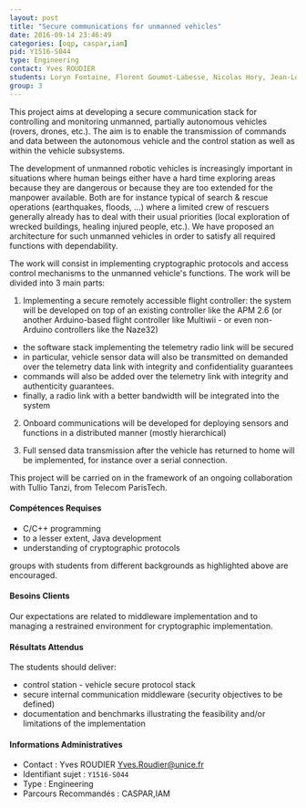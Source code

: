 ```yaml
---
layout: post
title: "Secure communications for unmanned vehicles"
date: 2016-09-14 23:46:49
categories: [oqp, caspar,iam]
pid: Y1516-S044
type: Engineering
contact: Yves ROUDIER
students: Loryn Fontaine, Florent Goumot-Labesse, Nicolas Hory, Jean-Loic Mugner
group: 3
---
```

       
This project aims at developing a secure communication stack for controlling and monitoring unmanned, partially autonomous vehicles (rovers, drones, etc.). The aim is to enable the transmission of commands and data between the autonomous vehicle and the control station as well as within the vehicle subsystems.

The development of unmanned robotic vehicles is increasingly important in situations where human beings either have a hard time exploring areas because they are dangerous or because they are too extended for the manpower available. Both are for instance typical of search & rescue operations (earthquakes, floods, ...) where a limited crew of rescuers generally already has to deal with their usual priorities (local exploration of wrecked buildings, healing injured people, etc.). We have proposed an architecture for such unmanned vehicles in order to satisfy all required functions with dependability.

The work will consist in implementing cryptographic protocols and access control mechanisms to the unmanned vehicle's functions. The work will be divided into 3 main parts:

1) Implementing a secure remotely accessible flight controller: the system will be developed on top of an existing controller like the APM 2.6 (or another Arduino-based flight controller like Multiwii - or even non-Arduino controllers like the Naze32)
- the software stack implementing the telemetry radio link will be secured
- in particular, vehicle sensor data will also be transmitted on demanded over the telemetry data link with integrity and confidentiality guarantees
- commands will also be added over the telemetry link with integrity and authenticity guarantees.
- finally, a radio link with a better bandwidth will be integrated into the system

2) Onboard communications will be developed for deploying sensors and functions in a distributed manner (mostly hierarchical)

3) Full sensed data transmission after the vehicle has returned to home will be implemented, for instance over a serial connection.

This project will be carried on in the framework of an ongoing collaboration with Tullio Tanzi, from Telecom ParisTech.

#### Compétences Requises
- C/C++ programming
- to a lesser extent, Java development
- understanding of cryptographic protocols

groups with students from different backgrounds as highlighted above are encouraged.


#### Besoins Clients
Our expectations are related to middleware implementation and to managing a restrained environment for cryptographic implementation.

#### Résultats Attendus
The students should deliver:
- control station - vehicle secure protocol stack
- secure internal communication middleware (security objectives to be defined)
- documentation and benchmarks illustrating the feasibility and/or limitations of the implementation
     

#### Informations Administratives
  * Contact : Yves ROUDIER <Yves.Roudier@unice.fr>
  * Identifiant sujet : `Y1516-S044`
  * Type : Engineering
  * Parcours Recommandés : CASPAR,IAM
     